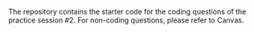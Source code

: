 The repository contains the starter code for the coding questions of the practice session #2. For non-coding questions, please refer to Canvas.
